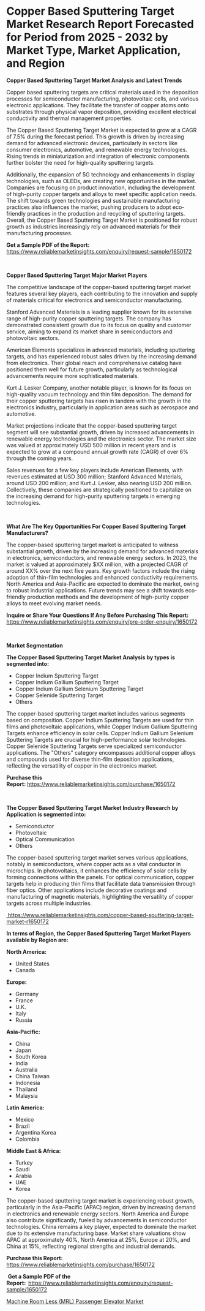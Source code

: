 <p><h1>Copper Based Sputtering Target Market Research Report Forecasted for Period from 2025 -  2032 by Market Type, Market Application, and Region</h1></p><p><strong>Copper Based Sputtering Target Market Analysis and Latest Trends</strong></p>
<p><p>Copper based sputtering targets are critical materials used in the deposition processes for semiconductor manufacturing, photovoltaic cells, and various electronic applications. They facilitate the transfer of copper atoms onto substrates through physical vapor deposition, providing excellent electrical conductivity and thermal management properties. </p><p>The Copper Based Sputtering Target Market is expected to grow at a CAGR of 7.5% during the forecast period. This growth is driven by increasing demand for advanced electronic devices, particularly in sectors like consumer electronics, automotive, and renewable energy technologies. Rising trends in miniaturization and integration of electronic components further bolster the need for high-quality sputtering targets. </p><p>Additionally, the expansion of 5G technology and enhancements in display technologies, such as OLEDs, are creating new opportunities in the market. Companies are focusing on product innovation, including the development of high-purity copper targets and alloys to meet specific application needs. The shift towards green technologies and sustainable manufacturing practices also influences the market, pushing producers to adopt eco-friendly practices in the production and recycling of sputtering targets. Overall, the Copper Based Sputtering Target Market is positioned for robust growth as industries increasingly rely on advanced materials for their manufacturing processes.</p></p>
<p><strong>Get a Sample PDF of the Report:&nbsp;</strong> <a href="https://www.reliablemarketinsights.com/enquiry/request-sample/1650172?utm_campaign=1894&utm_medium=2&utm_source=Github&utm_content=ia&utm_term=23032025&utm_id=copper-based-sputtering-target">https://www.reliablemarketinsights.com/enquiry/request-sample/1650172</a></p>
<p>&nbsp;</p>
<p><strong>Copper Based Sputtering Target Major Market Players</strong></p>
<p><p>The competitive landscape of the copper-based sputtering target market features several key players, each contributing to the innovation and supply of materials critical for electronics and semiconductor manufacturing. </p><p>Stanford Advanced Materials is a leading supplier known for its extensive range of high-purity copper sputtering targets. The company has demonstrated consistent growth due to its focus on quality and customer service, aiming to expand its market share in semiconductors and photovoltaic sectors.</p><p>American Elements specializes in advanced materials, including sputtering targets, and has experienced robust sales driven by the increasing demand from electronics. Their global reach and comprehensive catalog have positioned them well for future growth, particularly as technological advancements require more sophisticated materials.</p><p>Kurt J. Lesker Company, another notable player, is known for its focus on high-quality vacuum technology and thin film deposition. The demand for their copper sputtering targets has risen in tandem with the growth in the electronics industry, particularly in application areas such as aerospace and automotive.</p><p>Market projections indicate that the copper-based sputtering target segment will see substantial growth, driven by increased advancements in renewable energy technologies and the electronics sector. The market size was valued at approximately USD 500 million in recent years and is expected to grow at a compound annual growth rate (CAGR) of over 6% through the coming years.</p><p>Sales revenues for a few key players include American Elements, with revenues estimated at USD 300 million; Stanford Advanced Materials, around USD 200 million; and Kurt J. Lesker, also nearing USD 200 million. Collectively, these companies are strategically positioned to capitalize on the increasing demand for high-purity sputtering targets in emerging technologies.</p></p>
<p>&nbsp;</p>
<p><strong>What Are The Key Opportunities For Copper Based Sputtering Target Manufacturers?</strong></p>
<p><p>The copper-based sputtering target market is anticipated to witness substantial growth, driven by the increasing demand for advanced materials in electronics, semiconductors, and renewable energy sectors. In 2023, the market is valued at approximately $XX million, with a projected CAGR of around XX% over the next five years. Key growth factors include the rising adoption of thin-film technologies and enhanced conductivity requirements. North America and Asia-Pacific are expected to dominate the market, owing to robust industrial applications. Future trends may see a shift towards eco-friendly production methods and the development of high-purity copper alloys to meet evolving market needs.</p></p>
<p><strong>Inquire or Share Your Questions If Any Before Purchasing This Report:</strong> <a href="https://www.reliablemarketinsights.com/enquiry/pre-order-enquiry/1650172?utm_campaign=1894&utm_medium=2&utm_source=Github&utm_content=ia&utm_term=23032025&utm_id=copper-based-sputtering-target">https://www.reliablemarketinsights.com/enquiry/pre-order-enquiry/1650172</a></p>
<p>&nbsp;</p>
<p><strong>Market Segmentation</strong></p>
<p><strong>The Copper Based Sputtering Target Market Analysis by types is segmented into:</strong></p>
<p><ul><li>Copper Indium Sputtering Target</li><li>Copper Indium Gallium Sputtering Target</li><li>Copper Indium Gallium Selenium Sputtering Target</li><li>Copper Selenide Sputtering Target</li><li>Others</li></ul></p>
<p><p>The copper-based sputtering target market includes various segments based on composition. Copper Indium Sputtering Targets are used for thin films and photovoltaic applications, while Copper Indium Gallium Sputtering Targets enhance efficiency in solar cells. Copper Indium Gallium Selenium Sputtering Targets are crucial for high-performance solar technologies. Copper Selenide Sputtering Targets serve specialized semiconductor applications. The "Others" category encompasses additional copper alloys and compounds used for diverse thin-film deposition applications, reflecting the versatility of copper in the electronics market.</p></p>
<p><strong>Purchase this Report:&nbsp;</strong><a href="https://www.reliablemarketinsights.com/purchase/1650172?utm_campaign=1894&utm_medium=2&utm_source=Github&utm_content=ia&utm_term=23032025&utm_id=copper-based-sputtering-target">https://www.reliablemarketinsights.com/purchase/1650172</a></p>
<p>&nbsp;</p>
<p><strong>The Copper Based Sputtering Target Market Industry Research by Application is segmented into:</strong></p>
<p><ul><li>Semiconductor</li><li>Photovoltaic</li><li>Optical Communication</li><li>Others</li></ul></p>
<p><p>The copper-based sputtering target market serves various applications, notably in semiconductors, where copper acts as a vital conductor in microchips. In photovoltaics, it enhances the efficiency of solar cells by forming connections within the panels. For optical communication, copper targets help in producing thin films that facilitate data transmission through fiber optics. Other applications include decorative coatings and manufacturing of magnetic materials, highlighting the versatility of copper targets across multiple industries.</p></p>
<p><a href="https://www.reliablemarketinsights.com/copper-based-sputtering-target-market-r1650172?utm_campaign=1894&utm_medium=2&utm_source=Github&utm_content=ia&utm_term=23032025&utm_id=copper-based-sputtering-target">&nbsp;https://www.reliablemarketinsights.com/copper-based-sputtering-target-market-r1650172</a></p>
<p><strong>In terms of Region, the Copper Based Sputtering Target Market Players available by Region are:</strong></p>
<p>
    <p> <strong> North America: </strong>
        <ul>
            <li>United States</li>
            <li>Canada</li>
        </ul>
        </p> 
    <p> <strong> Europe: </strong>
        <ul>
            <li>Germany</li>
            <li>France</li>
            <li>U.K.</li>
            <li>Italy</li>
            <li>Russia</li>
        </ul>
        </p> 
    <p> <strong> Asia-Pacific: </strong>
        <ul>
            <li>China</li>
            <li>Japan</li>
            <li>South Korea</li>
            <li>India</li>
            <li>Australia</li>
            <li>China Taiwan</li>
            <li>Indonesia</li>
            <li>Thailand</li>
            <li>Malaysia</li>
        </ul>
        </p> 
    <p> <strong> Latin America: </strong>
        <ul>
            <li>Mexico</li>
            <li>Brazil</li>
            <li>Argentina Korea</li>
            <li>Colombia</li>
        </ul>
        </p> 
    <p> <strong> Middle East & Africa: </strong>
        <ul>
            <li>Turkey</li>
            <li>Saudi</li>
            <li>Arabia</li>
            <li>UAE</li>
            <li>Korea</li>
        </ul>
    </p>
    </p>
<p><p>The copper-based sputtering target market is experiencing robust growth, particularly in the Asia-Pacific (APAC) region, driven by increasing demand in electronics and renewable energy sectors. North America and Europe also contribute significantly, fueled by advancements in semiconductor technologies. China remains a key player, expected to dominate the market due to its extensive manufacturing base. Market share valuations show APAC at approximately 40%, North America at 25%, Europe at 20%, and China at 15%, reflecting regional strengths and industrial demands.</p></p>
<p><strong>Purchase this Report: </strong><a href="https://www.reliablemarketinsights.com/purchase/1650172?utm_campaign=1894&utm_medium=2&utm_source=Github&utm_content=ia&utm_term=23032025&utm_id=copper-based-sputtering-target">https://www.reliablemarketinsights.com/purchase/1650172</a></p>
<p>&nbsp;<strong>Get a Sample PDF of the Report:&nbsp;&nbsp;</strong><a href="https://www.reliablemarketinsights.com/enquiry/request-sample/1650172?utm_campaign=1894&utm_medium=2&utm_source=Github&utm_content=ia&utm_term=23032025&utm_id=copper-based-sputtering-target">https://www.reliablemarketinsights.com/enquiry/request-sample/1650172</a></p>
<p><strong></strong></p>
<p><p><a href="https://github.com/hgf64gh/Market-Research-Report-List-2/blob/main/machine-room-less-mrl-passenger-elevator-market.md?utm_campaign=1894&utm_medium=2&utm_source=Github&utm_content=ia&utm_term=23032025&utm_id=copper-based-sputtering-target">Machine Room Less (MRL) Passenger Elevator Market</a></p></p>